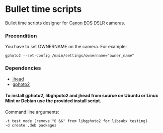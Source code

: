Bullet time scripts
===================

Bullet time scripts designer for [Canon EOS](http://www.usa.canon.com/cusa/consumer/products/cameras/slr_cameras) DSLR cameras.

### Precondition
You have to set OWNERNAME on the camera. 
For example:

	gphoto2 --set-config /main/settings/ownername="owner_name"

### Dependencies 
* [jhead](http://www.sentex.net/~mwandel/jhead) 
* [gphoto2](http://www.gphoto.org)

#### To install gphoto2, libghpoto2 and jhead from source on Ubuntu or Linux Mint or Debian use the provided install script.

Command line arguments:

	-t test mode (remove "0 &&" from libgphoto2 for libsubx testing)
	-d create .deb packages
